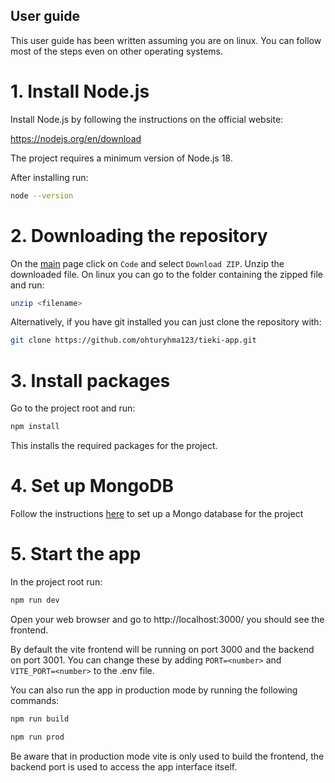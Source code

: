 ## User guide

This user guide has been written assuming you are on linux. You can follow most of the steps even on other operating systems.

# 1. Install Node.js

Install Node.js by following the instructions on the official website:

https://nodejs.org/en/download

The project requires a minimum version of Node.js 18.

After installing run:

```bash
node --version
```

# 2. Downloading the repository

On the [main](https://github.com/ohturyhma123/tieki-app) page click on `Code` and select `Download ZIP`. Unzip the downloaded file. On linux you can go to the folder containing the zipped file and run:

```bash
unzip <filename>
```

Alternatively, if you have git installed you can just clone the repository with:

```bash
git clone https://github.com/ohturyhma123/tieki-app.git
```

# 3. Install packages

Go to the project root and run:

```bash
npm install
```

This installs the required packages for the project.

# 4. Set up MongoDB

Follow the instructions [here](https://github.com/ohturyhma123/tieki-app/blob/main/documentation/setup_mongodb_atlas.md) to set up a Mongo database for the project

# 5. Start the app

In the project root run:

```bash
npm run dev
```

Open your web browser and go to http://localhost:3000/ you should see the frontend.

By default the vite frontend will be running on port 3000 and the backend on port 3001. You can change these by adding `PORT=<number>` and `VITE_PORT=<number>` to the .env file.

You can also run the app in production mode by running the following commands:

```bash
npm run build
```

```bash
npm run prod
```

Be aware that in production mode vite is only used to build the frontend, the backend port is used to access the app interface itself.